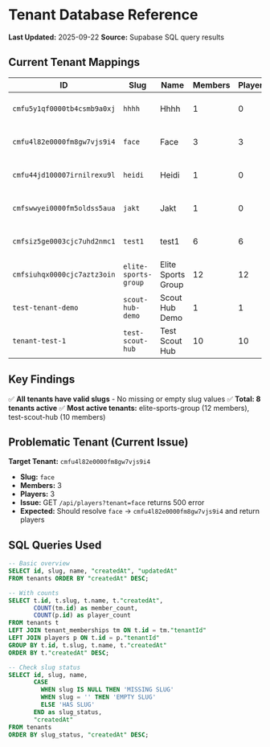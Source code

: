 # Tenant Database Reference

**Last Updated:** 2025-09-22
**Source:** Supabase SQL query results

## Current Tenant Mappings

| ID | Slug | Name | Members | Players | Created |
|---|---|---|---|---|---|
| `cmfu5y1qf0000tb4csmb9a0xj` | `hhhh` | Hhhh | 1 | 0 | 2025-09-21 20:41:57 |
| `cmfu4l82e0000fm8gw7vjs9i4` | `face` | Face | 3 | 3 | 2025-09-21 20:03:59 |
| `cmfu44jd100007irnilrexu9l` | `heidi` | Heidi | 1 | 0 | 2025-09-21 19:51:00 |
| `cmfswwyei0000fm5oldss5aua` | `jakt` | Jakt | 1 | 0 | 2025-09-20 23:41:23 |
| `cmfsiz5ge0003cjc7uhd2nmc1` | `test1` | test1 | 6 | 6 | 2025-09-20 17:11:11 |
| `cmfsiuhqx0000cjc7aztz3oin` | `elite-sports-group` | Elite Sports Group | 12 | 12 | 2025-09-20 17:07:33 |
| `test-tenant-demo` | `scout-hub-demo` | Scout Hub Demo | 1 | 1 | 2025-09-20 16:39:48 |
| `tenant-test-1` | `test-scout-hub` | Test Scout Hub | 10 | 10 | 2025-09-13 16:53:19 |

## Key Findings

✅ **All tenants have valid slugs** - No missing or empty slug values
✅ **Total: 8 tenants active**
✅ **Most active tenants:** elite-sports-group (12 members), test-scout-hub (10 members)

## Problematic Tenant (Current Issue)

**Target Tenant:** `cmfu4l82e0000fm8gw7vjs9i4`
- **Slug:** `face`
- **Members:** 3
- **Players:** 3
- **Issue:** GET `/api/players?tenant=face` returns 500 error
- **Expected:** Should resolve `face` → `cmfu4l82e0000fm8gw7vjs9i4` and return players

## SQL Queries Used

```sql
-- Basic overview
SELECT id, slug, name, "createdAt", "updatedAt"
FROM tenants ORDER BY "createdAt" DESC;

-- With counts
SELECT t.id, t.slug, t.name, t."createdAt",
       COUNT(tm.id) as member_count,
       COUNT(p.id) as player_count
FROM tenants t
LEFT JOIN tenant_memberships tm ON t.id = tm."tenantId"
LEFT JOIN players p ON t.id = p."tenantId"
GROUP BY t.id, t.slug, t.name, t."createdAt"
ORDER BY t."createdAt" DESC;

-- Check slug status
SELECT id, slug, name,
       CASE
         WHEN slug IS NULL THEN 'MISSING SLUG'
         WHEN slug = '' THEN 'EMPTY SLUG'
         ELSE 'HAS SLUG'
       END as slug_status,
       "createdAt"
FROM tenants
ORDER BY slug_status, "createdAt" DESC;
```